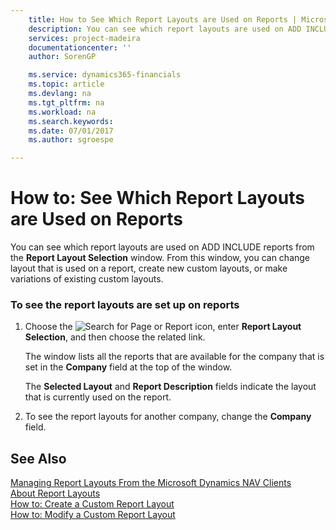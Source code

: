 ```yaml
---
    title: How to See Which Report Layouts are Used on Reports | Microsoft Docs
    description: You can see which report layouts are used on ADD INCLUDE<!--[!INCLUDE[d365fin](../../includes/d365fin_md.md)]--> reports from the **Report Layout Selection** window. From this window, you can change layout that is used on a report, create new custom layouts, or make variations of existing custom layouts.
    services: project-madeira
    documentationcenter: ''
    author: SorenGP

    ms.service: dynamics365-financials
    ms.topic: article
    ms.devlang: na
    ms.tgt_pltfrm: na
    ms.workload: na
    ms.search.keywords:
    ms.date: 07/01/2017
    ms.author: sgroespe

---
```

# How to: See Which Report Layouts are Used on Reports
You can see which report layouts are used on ADD INCLUDE<!--[!INCLUDE[d365fin](../../includes/d365fin_md.md)]--> reports from the **Report Layout Selection** window. From this window, you can change layout that is used on a report, create new custom layouts, or make variations of existing custom layouts.  
  
### To see the report layouts are set up on reports  
  
1.  Choose the ![Search for Page or Report](media/ui-search/search_small.png "Search for Page or Report icon") icon, enter **Report Layout Selection**, and then choose the related link.  
  
     The window lists all the reports that are available for the company that is set in the **Company** field at the top of the window.  
  
     The **Selected Layout** and **Report Description** fields indicate the layout that is currently used on the report.  
  
2.  To see the report layouts for another company, change the **Company** field.  
  
## See Also  
 [Managing Report Layouts From the Microsoft Dynamics NAV Clients](../FullExperience/managing-report-layouts-from-the-microsoft-dynamics-nav-clients.md)   
 [About Report Layouts](../FullExperience/about-report-layouts.md)   
 [How to: Create a Custom Report Layout](../FullExperience/how-to-create-a-custom-report-layout.md)   
 [How to: Modify a Custom Report Layout](../FullExperience/how-to-modify-a-custom-report-layout.md)
